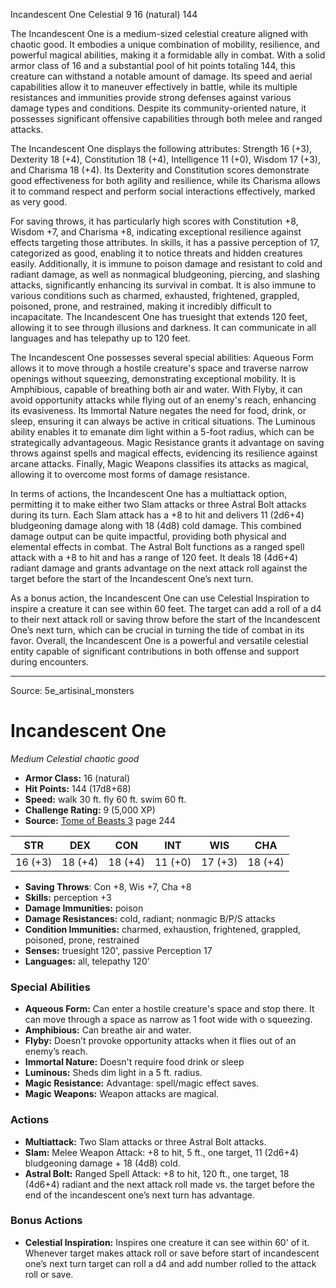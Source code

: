 <MonsterName/>Incandescent One</MonsterName>
<CreatureType/>Celestial</CreatureType>
<CR/>9</CR>
<AC/>16 (natural)</AC>
<HP/>144</HP>
<summary>The Incandescent One is a medium-sized celestial creature aligned with chaotic good. It embodies a unique combination of mobility, resilience, and powerful magical abilities, making it a formidable ally in combat. With a solid armor class of 16 and a substantial pool of hit points totaling 144, this creature can withstand a notable amount of damage. Its speed and aerial capabilities allow it to maneuver effectively in battle, while its multiple resistances and immunities provide strong defenses against various damage types and conditions. Despite its community-oriented nature, it possesses significant offensive capabilities through both melee and ranged attacks. </summary>

<detail>

The Incandescent One displays the following attributes: Strength 16 (+3), Dexterity 18 (+4), Constitution 18 (+4), Intelligence 11 (+0), Wisdom 17 (+3), and Charisma 18 (+4). Its Dexterity and Constitution scores demonstrate good effectiveness for both agility and resilience, while its Charisma allows it to command respect and perform social interactions effectively, marked as very good. 

For saving throws, it has particularly high scores with Constitution +8, Wisdom +7, and Charisma +8, indicating exceptional resilience against effects targeting those attributes. In skills, it has a passive perception of 17, categorized as good, enabling it to notice threats and hidden creatures easily. Additionally, it is immune to poison damage and resistant to cold and radiant damage, as well as nonmagical bludgeoning, piercing, and slashing attacks, significantly enhancing its survival in combat. It is also immune to various conditions such as charmed, exhausted, frightened, grappled, poisoned, prone, and restrained, making it incredibly difficult to incapacitate. The Incandescent One has truesight that extends 120 feet, allowing it to see through illusions and darkness. It can communicate in all languages and has telepathy up to 120 feet.

The Incandescent One possesses several special abilities: Aqueous Form allows it to move through a hostile creature's space and traverse narrow openings without squeezing, demonstrating exceptional mobility. It is Amphibious, capable of breathing both air and water. With Flyby, it can avoid opportunity attacks while flying out of an enemy's reach, enhancing its evasiveness. Its Immortal Nature negates the need for food, drink, or sleep, ensuring it can always be active in critical situations. The Luminous ability enables it to emanate dim light within a 5-foot radius, which can be strategically advantageous. Magic Resistance grants it advantage on saving throws against spells and magical effects, evidencing its resilience against arcane attacks. Finally, Magic Weapons classifies its attacks as magical, allowing it to overcome most forms of damage resistance.

In terms of actions, the Incandescent One has a multiattack option, permitting it to make either two Slam attacks or three Astral Bolt attacks during its turn. Each Slam attack has a +8 to hit and delivers 11 (2d6+4) bludgeoning damage along with 18 (4d8) cold damage. This combined damage output can be quite impactful, providing both physical and elemental effects in combat. The Astral Bolt functions as a ranged spell attack with a +8 to hit and has a range of 120 feet. It deals 18 (4d6+4) radiant damage and grants advantage on the next attack roll against the target before the start of the Incandescent One’s next turn. 

As a bonus action, the Incandescent One can use Celestial Inspiration to inspire a creature it can see within 60 feet. The target can add a roll of a d4 to their next attack roll or saving throw before the start of the Incandescent One’s next turn, which can be crucial in turning the tide of combat in its favor. Overall, the Incandescent One is a powerful and versatile celestial entity capable of significant contributions in both offense and support during encounters.</detail>



---

Source: 5e_artisinal_monsters

# Incandescent One

*Medium* *Celestial* *chaotic good*

- **Armor Class:** 16 (natural)
- **Hit Points:** 144 (17d8+68)
- **Speed:** walk 30 ft. fly 60 ft. swim 60 ft.
- **Challenge Rating:** 9 (5,000 XP)
- **Source:** [Tome of Beasts 3](https://koboldpress.com/kpstore/product/tome-of-beasts-3-for-5th-edition/) page 244

| STR | DEX | CON | INT | WIS | CHA |
| --- | --- | --- | --- | --- | --- |
| 16 (+3) | 18 (+4) | 18 (+4) | 11 (+0) | 17 (+3) | 18 (+4) |

- **Saving Throws**: Con +8, Wis +7, Cha +8
- **Skills:** perception +3
- **Damage Immunities:** poison
- **Damage Resistances:** cold, radiant; nonmagic B/P/S attacks
- **Condition Immunities:** charmed, exhaustion, frightened, grappled, poisoned, prone, restrained
- **Senses:** truesight 120', passive Perception 17
- **Languages:** all, telepathy 120'

### Special Abilities

- **Aqueous Form:** Can enter a hostile creature's space and stop there. It can move through a space as narrow as 1 foot wide with o squeezing.
- **Amphibious:** Can breathe air and water.
- **Flyby:** Doesn’t provoke opportunity attacks when it flies out of an enemy’s reach.
- **Immortal Nature:** Doesn't require food drink or sleep
- **Luminous:** Sheds dim light in a 5 ft. radius.
- **Magic Resistance:** Advantage: spell/magic effect saves.
- **Magic Weapons:** Weapon attacks are magical.

### Actions

- **Multiattack:** Two Slam attacks or three Astral Bolt attacks.
- **Slam:** Melee Weapon Attack: +8 to hit, 5 ft., one target, 11 (2d6+4) bludgeoning damage + 18 (4d8) cold.
- **Astral Bolt:** Ranged Spell Attack: +8 to hit, 120 ft., one target, 18 (4d6+4) radiant and the next attack roll made vs. the target before the end of the incandescent one’s next turn has advantage.

### Bonus Actions

- **Celestial Inspiration:** Inspires one creature it can see within 60' of it. Whenever target makes attack roll or save before start of incandescent one’s next turn target can roll a d4 and add number rolled to the attack roll or save.




